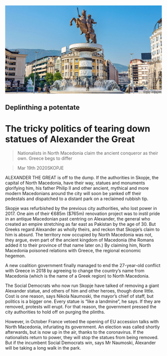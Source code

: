 ![](./images/20200321_EUP009_0.jpg)

## Deplinthing a potentate

# The tricky politics of tearing down statues of Alexander the Great

> Nationalists in North Macedonia claim the ancient conqueror as their own. Greece begs to differ

> Mar 19th 2020SKOPJE

ALEXANDER THE GREAT is off to the dump. If the authorities in Skopje, the capital of North Macedonia, have their way, statues and monuments glorifying him, his father Philip II and other ancient, mythical and more modern Macedonians around the city will soon be yanked off their pedestals and dispatched to a distant park on a reclaimed rubbish tip.

Skopje was refurbished by the previous city authorities, who lost power in 2017. One aim of their €685m ($765m) renovation project was to instil pride in an antique Macedonian past centring on Alexander, the general who created an empire stretching as far east as Pakistan by the age of 30. But Greeks regard Alexander as wholly theirs, and reckon that Skopje’s claim to him is absurd. The territory now occupied by North Macedonia was not, they argue, even part of the ancient kingdom of Macedonia (the Romans added it to their province of that name later on.) By claiming him, North Macedonia poisoned relations with Greece, the regional economic hegemon.

A new coalition government finally managed to end the 27-year-old conflict with Greece in 2018 by agreeing to change the country’s name from Macedonia (which is the name of a Greek region) to North Macedonia.

The Social Democrats who now run Skopje have talked of removing a giant Alexander statue, and others of him and other heroes, though done little. Cost is one reason, says Nikola Naumoski, the mayor’s chief of staff, but politics is a bigger one. Every statue is “like a landmine”, he says. If they are removed, protests will erupt. For that reason, the government pressed the city authorities to hold off on purging the plinths.

However, in October France vetoed the opening of EU accession talks with North Macedonia, infuriating its government. An election was called shortly afterwards, but is now up in the air, thanks to the coronavirus. If the nationalists return to power, they will stop the statues from being removed. But if the incumbent Social Democrats win, says Mr Naumoski, Alexander will be taking a long walk in the park.